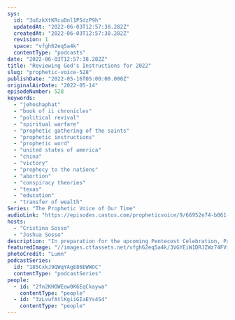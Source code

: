 ```yaml
---
sys:
  id: "3u6zkXtKRcuDnl1P5dzP9h"
  updatedAt: "2022-06-03T12:57:38.282Z"
  createdAt: "2022-06-03T12:57:38.282Z"
  revision: 1
  space: "vfgh62eq5a4k"
  contentType: "podcasts"
date: "2022-06-03T12:57:38.282Z"
title: "Reviewing God's Instructions for 2022"
slug: "prophetic-voice-528"
publishDate: "2022-05-16T05:00:00.000Z"
originalAirDate: "2022-05-14"
episodeNumber: 528
keywords:
  - "jehoshaphat"
  - "book of ii chronicles"
  - "political revival"
  - "spiritual warfare"
  - "prophetic gathering of the saints"
  - "prophetic instructions"
  - "prophetic word"
  - "united states of america"
  - "china"
  - "victory"
  - "prophecy to the nations"
  - "abortion"
  - "conspiracy theories"
  - "texas"
  - "education"
  - "transfer of wealth"
Series: "The Prophetic Voice of Our Time"
audioLink: "https://episodes.castos.com/propheticvoice/9/66952e74-b061-4139-9ce2-4444d52e3166/05-14-15-22-Prophetic-Voice-of-Our-Time-mixdown-01.mp3"
hosts:
  - "Cristina Sosso"
  - "Joshua Sosso"
description: "In preparation for the upcoming Pentecost Celebration, Pastor Joshua Sosso revisits some of the prophetic words from the 2021 Prophetic Gathering of the Saints. It is essential that we focus on God and his promises in this season. He has promised to bring a move the likes of which has never happened in the history of the Church. So it doesn’t matter what the circumstances are. God will have His way. It doesn’t matter what schemes the wicked have put together. God will have his way. In II Chronicles 20:15 the people of God received the following prophetic Word, “Do not be afraid or discouraged because of this vast army. For the battle is not yours, but God’s.” God is going to have His way and the government is going to be upon His shoulders! So let us focus on Him and obey what He has told us to do."
featuredImage: "//images.ctfassets.net/vfgh62eq5a4k/3VGYEiW1DRJZWz74FViHdk/6f95abd734bbc3ba1e39fa227686a449/pexels-lumn-296849__1_.jpg"
photoCredit: "Lumn"
podcastSeries:
  id: "185CxkJ9QWqYAgE86EWWOC"
  contentType: "podcastSeries"
people:
  - id: "2fn2KHOWEow0K6EqCkaywa"
    contentType: "people"
  - id: "3zLvufAtlKgiiGIaEYs4S4"
    contentType: "people"
---
```


